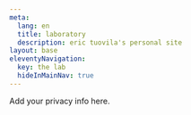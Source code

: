 ```yaml
---
meta:
  lang: en
  title: laboratory
  description: eric tuovila's personal site
layout: base
eleventyNavigation:
  key: the lab
  hideInMainNav: true
---
```


Add your privacy info here.
